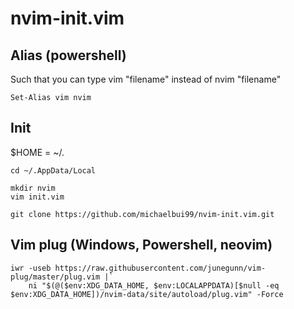 # nvim-init.vim

## Alias (powershell)
Such that you can type vim "filename" instead of nvim "filename"
```cli
Set-Alias vim nvim
```

## Init
$HOME = ~/. 

```cli
cd ~/.AppData/Local
```
```cli
mkdir nvim
vim init.vim
```
```cli
git clone https://github.com/michaelbui99/nvim-init.vim.git
```

## Vim plug (Windows, Powershell, neovim)
```cli
iwr -useb https://raw.githubusercontent.com/junegunn/vim-plug/master/plug.vim |`
    ni "$(@($env:XDG_DATA_HOME, $env:LOCALAPPDATA)[$null -eq $env:XDG_DATA_HOME])/nvim-data/site/autoload/plug.vim" -Force

```
